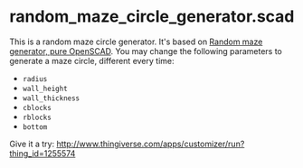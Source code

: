 # random_maze_circle_generator.scad

This is a random maze circle generator. It's based on [Random maze generator, pure OpenSCAD](https://www.thingiverse.com/thing:1185425). You may change the following parameters to generate a maze circle, different every time:

- `radius`
- `wall_height`
- `wall_thickness`
- `cblocks`
- `rblocks`
- `bottom`

Give it a try:
http://www.thingiverse.com/apps/customizer/run?thing_id=1255574
